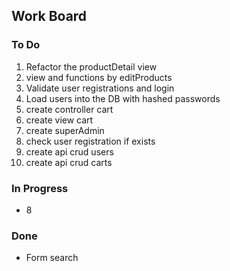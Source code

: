 ## Work Board

### To Do


1. Refactor the productDetail view
2. view and functions by editProducts
3. Validate user registrations and login
4. Load users into the DB with hashed passwords
5. create controller cart
6. create view cart
7. create superAdmin
8. check user registration if exists
9. create api crud users
10. create api crud carts

### In Progress
- 8

### Done
- Form search 
